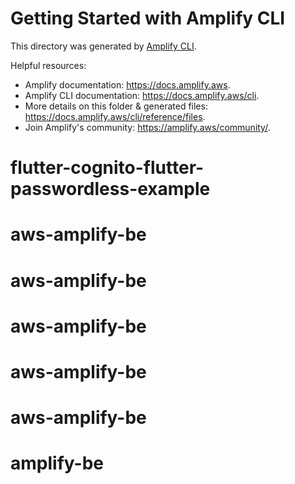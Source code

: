 # Getting Started with Amplify CLI
This directory was generated by [Amplify CLI](https://docs.amplify.aws/cli).

Helpful resources:
- Amplify documentation: https://docs.amplify.aws.
- Amplify CLI documentation: https://docs.amplify.aws/cli.
- More details on this folder & generated files: https://docs.amplify.aws/cli/reference/files.
- Join Amplify's community: https://amplify.aws/community/.
# flutter-cognito-flutter-passwordless-example
# aws-amplify-be
# aws-amplify-be
# aws-amplify-be
# aws-amplify-be
# aws-amplify-be
# amplify-be
